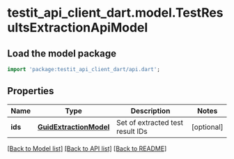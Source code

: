 # testit_api_client_dart.model.TestResultsExtractionApiModel

## Load the model package
```dart
import 'package:testit_api_client_dart/api.dart';
```

## Properties
Name | Type | Description | Notes
------------ | ------------- | ------------- | -------------
**ids** | [**GuidExtractionModel**](GuidExtractionModel.md) | Set of extracted test result IDs | [optional] 

[[Back to Model list]](../README.md#documentation-for-models) [[Back to API list]](../README.md#documentation-for-api-endpoints) [[Back to README]](../README.md)



